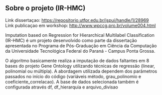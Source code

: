 ## Sobre o projeto (IR-HMC)

Link dissertaçao: https://repositorio.utfpr.edu.br/jspui/handle/1/28969<br>
Link publicaçao em workshop: http://www.wpccg.pro.br/volume004.html

<p>Imputation based on Regression for Hierarchical Multilabel Classification (IR-HMC) é um projeto desenvolvido como parte da dissertação apresentada no Programa de Pós-Graduação em Ciência da Computação da Universidade Tecnológica Federal do Paraná - Campus Ponta Grossa.</p>

<p>O algoritmo basicamente realiza a imputação de dados faltantes em 8 bases do projeto Gene Ontology utilizando técnicas de regressão (linear, polinomial ou múltipla). A abordagem utilizada dependem dos parâmetros passados no início do código (variáveis método, grau_polinomio e coeficiente_correlacao). A base de dados selecionada também é configurada através df, df_hierarquia e arquivo_divisao</p>
